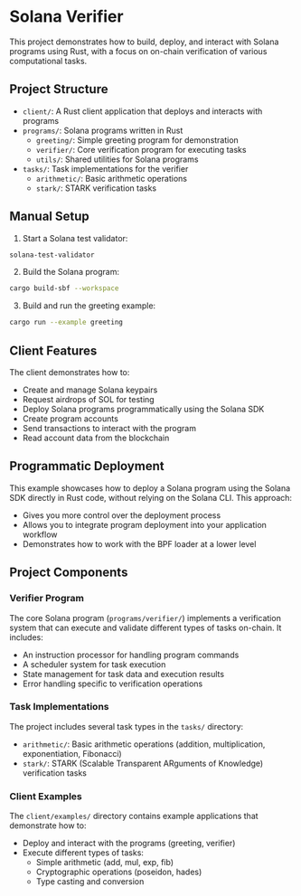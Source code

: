# Solana Verifier

This project demonstrates how to build, deploy, and interact with Solana programs using Rust, with a focus on on-chain verification of various computational tasks.

## Project Structure

- `client/`: A Rust client application that deploys and interacts with programs
- `programs/`: Solana programs written in Rust
  - `greeting/`: Simple greeting program for demonstration
  - `verifier/`: Core verification program for executing tasks
  - `utils/`: Shared utilities for Solana programs
- `tasks/`: Task implementations for the verifier
  - `arithmetic/`: Basic arithmetic operations
  - `stark/`: STARK verification tasks

## Manual Setup

1. Start a Solana test validator:
```bash
solana-test-validator
```

2. Build the Solana program:
```bash
cargo build-sbf --workspace
```

3. Build and run the greeting example:
```bash
cargo run --example greeting
```

## Client Features

The client demonstrates how to:
- Create and manage Solana keypairs
- Request airdrops of SOL for testing
- Deploy Solana programs programmatically using the Solana SDK
- Create program accounts
- Send transactions to interact with the program
- Read account data from the blockchain

## Programmatic Deployment

This example showcases how to deploy a Solana program using the Solana SDK directly in Rust code, without relying on the Solana CLI. This approach:

- Gives you more control over the deployment process
- Allows you to integrate program deployment into your application workflow
- Demonstrates how to work with the BPF loader at a lower level

## Project Components

### Verifier Program
The core Solana program (`programs/verifier/`) implements a verification system that can execute and validate different types of tasks on-chain. It includes:
- An instruction processor for handling program commands
- A scheduler system for task execution
- State management for task data and execution results
- Error handling specific to verification operations

### Task Implementations
The project includes several task types in the `tasks/` directory:
- `arithmetic/`: Basic arithmetic operations (addition, multiplication, exponentiation, Fibonacci)
- `stark/`: STARK (Scalable Transparent ARguments of Knowledge) verification tasks

### Client Examples
The `client/examples/` directory contains example applications that demonstrate how to:
- Deploy and interact with the programs (greeting, verifier)
- Execute different types of tasks:
  - Simple arithmetic (add, mul, exp, fib)
  - Cryptographic operations (poseidon, hades)
  - Type casting and conversion
